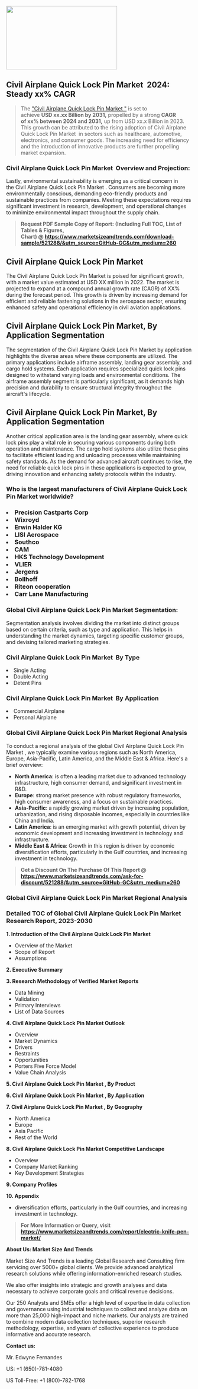 <p><img class="alignnone size-medium wp-image-20088" src="https://ffe5etoiles.com/wp-content/uploads/2024/12/MST1-300x171.png" alt="" width="300" height="171" /></p><h2 id="ember46" class="ember-view reader-text-block__heading-2">Civil Airplane Quick Lock Pin Market &nbsp;2024: Steady&nbsp;xx% CAGR</h2><blockquote id="ember47" class="ember-view reader-text-block__blockquote">The&nbsp;<a class="app-aware-link " href="https://www.marketsizeandtrends.com/download-sample/521288/&utm_source=GitHub-GC&utm_medium=260" target="_blank" data-test-app-aware-link="">"Civil Airplane Quick Lock Pin Market "</a>&nbsp;is set to achieve&nbsp;<strong>USD&nbsp;xx.xx&nbsp;Billion by 2031,</strong>&nbsp;propelled by a strong&nbsp;<strong>CAGR of&nbsp;xx% between 2024 and 2031,</strong>&nbsp;up from USD xx.x Billion in 2023. This growth can be attributed to the rising adoption of&nbsp;Civil Airplane Quick Lock Pin Market &nbsp;in sectors such as healthcare, automotive, electronics, and consumer goods. The increasing need for efficiency and the introduction of innovative products are further propelling market expansion.</blockquote><h3 id="ember48" class="ember-view reader-text-block__heading-3">Civil Airplane Quick Lock Pin Market &nbsp;Overview and Projection:</h3><p id="ember49" class="ember-view reader-text-block__paragraph">Lastly, environmental sustainability is emerging as a critical concern in the&nbsp;Civil Airplane Quick Lock Pin Market . Consumers are becoming more environmentally conscious, demanding eco-friendly products and sustainable practices from companies. Meeting these expectations requires significant investment in research, development, and operational changes to minimize environmental impact throughout the supply chain.</p><blockquote id="ember50" class="ember-view reader-text-block__blockquote"><strong>Request PDF Sample Copy of Report: (Including Full TOC, List of Tables &amp; Figures, Chart)&nbsp;@&nbsp;<strong><a href="https://www.marketsizeandtrends.com/download-sample/521288/&utm_source=GitHub-GC&utm_medium=260" target="_blank">https://www.marketsizeandtrends.com/download-sample/521288/&utm_source=GitHub-GC&utm_medium=260</a></strong></strong></blockquote><h3 class=""> <h2>Civil Airplane Quick Lock Pin Market</h2><p>The Civil Airplane Quick Lock Pin Market is poised for significant growth, with a market value estimated at USD XX million in 2022. The market is projected to expand at a compound annual growth rate (CAGR) of XX% during the forecast period. This growth is driven by increasing demand for efficient and reliable fastening solutions in the aerospace sector, ensuring enhanced safety and operational efficiency in civil aviation applications.</p><h2>Civil Airplane Quick Lock Pin Market, By Application Segmentation</h2><p>The segmentation of the Civil Airplane Quick Lock Pin Market by application highlights the diverse areas where these components are utilized. The primary applications include airframe assembly, landing gear assembly, and cargo hold systems. Each application requires specialized quick lock pins designed to withstand varying loads and environmental conditions. The airframe assembly segment is particularly significant, as it demands high precision and durability to ensure structural integrity throughout the aircraft's lifecycle.</p><h2>Civil Airplane Quick Lock Pin Market, By Application Segmentation</h2><p>Another critical application area is the landing gear assembly, where quick lock pins play a vital role in securing various components during both operation and maintenance. The cargo hold systems also utilize these pins to facilitate efficient loading and unloading processes while maintaining safety standards. As the demand for advanced aircraft continues to rise, the need for reliable quick lock pins in these applications is expected to grow, driving innovation and enhancing safety protocols within the industry.</p></h3><h3 id="" class="">Who is the largest manufacturers of&nbsp;Civil Airplane Quick Lock Pin Market worldwide?</h3><h3 class=""></Li><Li>Precision Castparts Corp</Li><Li> Wixroyd</Li><Li> Erwin Halder KG</Li><Li> LISI Aerospace</Li><Li> Southco</Li><Li> CAM</Li><Li> HKS Technology Development</Li><Li> VLIER</Li><Li> Jergens</Li><Li> Bollhoff</Li><Li> Riteon cooperation</Li><Li> Carr Lane Manufacturing</h3><h3 id="ember53" class="ember-view reader-text-block__heading-3">Global&nbsp;Civil Airplane Quick Lock Pin Market Segmentation:</h3><p id="ember54" class="ember-view reader-text-block__paragraph">Segmentation analysis involves dividing the market into distinct groups based on certain criteria, such as type and application. This helps in understanding the market dynamics, targeting specific customer groups, and devising tailored marketing strategies.</p><h3 id="" class="">Civil Airplane Quick Lock Pin Market &nbsp;By Type</h3><p></Li><Li>Single Acting</Li><Li> Double Acting</Li><Li> Detent Pins</p><h3 id="" class="">Civil Airplane Quick Lock Pin Market &nbsp;By Application</h3><p class=""></Li><Li>Commercial Airplane</Li><Li> Personal Airplane</p><h3 id="ember62" class="ember-view reader-text-block__heading-3">Global Civil Airplane Quick Lock Pin Market Regional Analysis</h3><p id="ember63" class="ember-view reader-text-block__paragraph">To conduct a regional analysis of the global Civil Airplane Quick Lock Pin Market , we typically examine various regions such as North America, Europe, Asia-Pacific, Latin America, and the Middle East &amp; Africa. Here's a brief overview:</p><ul><li><strong>North America</strong>: is often a leading market due to advanced technology infrastructure, high consumer demand, and significant investment in R&amp;D.</li><li><strong>Europe</strong>: strong market presence with robust regulatory frameworks, high consumer awareness, and a focus on sustainable practices.</li><li><strong>Asia-Pacific</strong>: a rapidly growing market driven by increasing population, urbanization, and rising disposable incomes, especially in countries like China and India.</li><li><strong>Latin America</strong>: is an emerging market with growth potential, driven by economic development and increasing investment in technology and infrastructure.</li><li><strong>Middle East &amp; Africa</strong>: Growth in this region is driven by economic diversification efforts, particularly in the Gulf countries, and increasing investment in technology.</li></ul><blockquote id="ember61" class="ember-view reader-text-block__blockquote"><strong>Get a Discount On The Purchase Of This Report @ <strong><a href="https://html-cleaner.com/" target="">https://www.marketsizeandtrends.com/ask-for-discount/521288/&utm_source=GitHub-GC&utm_medium=260</a></strong></strong></blockquote><h3 id="ember62" class="ember-view reader-text-block__heading-3">Global Civil Airplane Quick Lock Pin Market Regional Analysis</h3><h3 id="" class="">Detailed TOC of Global Civil Airplane Quick Lock Pin Market Research Report, 2023-2030</h3><p id="" class=""><strong>1. Introduction of the Civil Airplane Quick Lock Pin Market </strong></p><ul><li>Overview of the Market</li><li>Scope of Report</li><li>Assumptions</li></ul><p id="" class=""><strong>2. Executive Summary</strong></p><p id="" class=""><strong>3. Research Methodology of Verified Market Reports</strong></p><ul><li>Data Mining</li><li>Validation</li><li>Primary Interviews</li><li>List of Data Sources</li></ul><p id="" class=""><strong>4. Civil Airplane Quick Lock Pin Market Outlook</strong></p><ul><li>Overview</li><li>Market Dynamics</li><li>Drivers</li><li>Restraints</li><li>Opportunities</li><li>Porters Five Force Model</li><li>Value Chain Analysis</li></ul><p id="" class=""><strong>5. Civil Airplane Quick Lock Pin Market , By Product</strong></p><p id="" class=""><strong>6. Civil Airplane Quick Lock Pin Market , By Application</strong></p><p id="" class=""><strong>7. Civil Airplane Quick Lock Pin Market , By Geography</strong></p><ul><li>North America</li><li>Europe</li><li>Asia Pacific</li><li>Rest of the World</li></ul><p id="" class=""><strong>8. Civil Airplane Quick Lock Pin Market Competitive Landscape</strong></p><ul><li>Overview</li><li>Company Market Ranking</li><li>Key Development Strategies</li></ul><p id="" class=""><strong>9. Company Profiles</strong></p><p id="" class=""><strong>10. Appendix</strong></p><ul><li>diversification efforts, particularly in the Gulf countries, and increasing investment in technology.</li></ul><blockquote id="ember65" class="ember-view reader-text-block__blockquote"><strong>For More Information or Query, visit <strong><strong><a href="https://html-cleaner.com/" target="">https://www.marketsizeandtrends.com/report/electric-knife-pen-market/</a></strong></strong></strong></blockquote><p id="" class=""><strong>About Us: Market Size And Trends</strong></p><p id="" class="">Market Size And Trends is a leading Global Research and Consulting firm servicing over 5000+ global clients. We provide advanced analytical research solutions while offering information-enriched research studies.</p><p id="" class="">We also offer insights into strategic and growth analyses and data necessary to achieve corporate goals and critical revenue decisions.</p><p id="" class="">Our 250 Analysts and SMEs offer a high level of expertise in data collection and governance using industrial techniques to collect and analyze data on more than 25,000 high-impact and niche markets. Our analysts are trained to combine modern data collection techniques, superior research methodology, expertise, and years of collective experience to produce informative and accurate research.</p><p id="" class=""><strong>Contact us:</strong></p><p id="" class="">Mr. Edwyne Fernandes</p><p id="" class="">US: +1 (650)-781-4080</p><p id="" class="">US Toll-Free: +1 (800)-782-1768</p>
